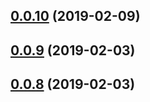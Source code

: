 ## [0.0.10](https://github.com/doomsower/whitewater/compare/@whitewater-guide/postgres-restore-s3@0.0.9...@whitewater-guide/postgres-restore-s3@0.0.10) (2019-02-09)

## [0.0.9](https://github.com/doomsower/whitewater/compare/@whitewater-guide/postgres-restore-s3@0.0.8...@whitewater-guide/postgres-restore-s3@0.0.9) (2019-02-03)

## [0.0.8](https://github.com/doomsower/whitewater/compare/@whitewater-guide/postgres-restore-s3@0.0.8...@whitewater-guide/postgres-restore-s3@0.0.8) (2019-02-03)
